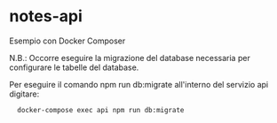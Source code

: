 # notes-api
Esempio con Docker Composer

N.B.: Occorre eseguire la migrazione del database necessaria per configurare le tabelle del database.

Per eseguire il comando npm run db:migrate all'interno del servizio api digitare:
      
      docker-compose exec api npm run db:migrate
